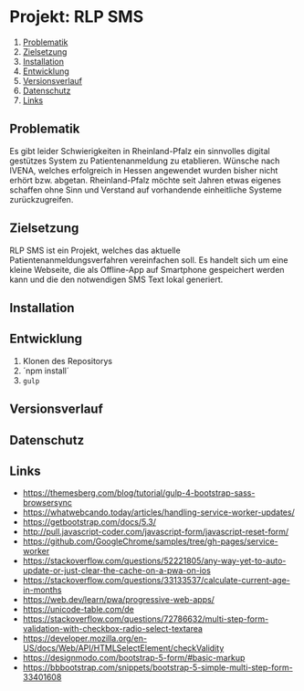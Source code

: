 # Projekt: RLP SMS

1. [Problematik](#problematik)
2. [Zielsetzung](#zielsetzung)
3. [Installation](#installation)
4. [Entwicklung](#entwicklung)
5. [Versionsverlauf](#versionsverlauf)
6. [Datenschutz](#datenschutz)
7. [Links](#links)

## Problematik
Es gibt leider Schwierigkeiten in Rheinland-Pfalz ein sinnvolles digital gestützes System zu Patientenanmeldung zu etablieren. Wünsche nach IVENA, welches erfolgreich in Hessen angewendet wurden bisher nicht erhört bzw. abgetan. Rheinland-Pfalz möchte seit Jahren etwas eigenes schaffen ohne Sinn und Verstand auf vorhandende einheitliche Systeme zurückzugreifen.

## Zielsetzung
RLP SMS ist ein Projekt, welches das aktuelle Patientenanmeldungsverfahren vereinfachen soll. Es handelt sich um eine kleine Webseite, die als Offline-App auf Smartphone gespeichert werden kann und die den notwendigen SMS Text lokal generiert. 

## Installation

## Entwicklung
1. Klonen des Repositorys
2. ´npm install´
3. `gulp`

## Versionsverlauf


## Datenschutz


## Links
- https://themesberg.com/blog/tutorial/gulp-4-bootstrap-sass-browsersync
- https://whatwebcando.today/articles/handling-service-worker-updates/
- https://getbootstrap.com/docs/5.3/
- http://pull.javascript-coder.com/javascript-form/javascript-reset-form/
- https://github.com/GoogleChrome/samples/tree/gh-pages/service-worker
- https://stackoverflow.com/questions/52221805/any-way-yet-to-auto-update-or-just-clear-the-cache-on-a-pwa-on-ios
- https://stackoverflow.com/questions/33133537/calculate-current-age-in-months
- https://web.dev/learn/pwa/progressive-web-apps/
- https://unicode-table.com/de
- https://stackoverflow.com/questions/72786632/multi-step-form-validation-with-checkbox-radio-select-textarea
- https://developer.mozilla.org/en-US/docs/Web/API/HTMLSelectElement/checkValidity
- https://designmodo.com/bootstrap-5-form/#basic-markup
- https://bbbootstrap.com/snippets/bootstrap-5-simple-multi-step-form-33401608